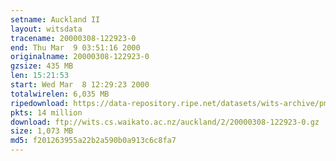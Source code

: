 ```yaml
---
setname: Auckland II
layout: witsdata
tracename: 20000308-122923-0
end: Thu Mar  9 03:51:16 2000
originalname: 20000308-122923-0
gzsize: 435 MB
len: 15:21:53
start: Wed Mar  8 12:29:23 2000
totalwirelen: 6,035 MB
ripedownload: https://data-repository.ripe.net/datasets/wits-archive/pma/long/auck/2//20000308-122923-0.gz
pkts: 14 million
download: ftp://wits.cs.waikato.ac.nz/auckland/2/20000308-122923-0.gz
size: 1,073 MB
md5: f201263955a22b2a590b0a913c6c8fa7
---
```


